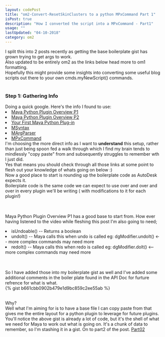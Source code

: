 ```yaml
---
layout: codePost
title: "om2-Convert-ResetSkinClusters to a python MPxCommand Part 1"
isPost: true
description: "How I converted the script into a MPxCommand - Part1"
usage: ""
lastUpdated: "04-10-2018"
category: om2
---
```

I split this into 2 posts recently as getting the base boilerplate gist has grown trying to get args to work.
<br>
Also updated to be entirely om2 as the links below head more to om1 formatting.
<br>
Hopefully this might provide some insights into converting some useful blog scripts out there to your own cmds.myNewScript() commands.
<br>
<br>
<h3>Step 1: Gathering Info</h3>
Doing a quick google. Here's the info I found to use:
<li><a href="https://www.youtube.com/watch?v=BZyXe3MhEyI">Maya Python Plugin Overview P1</a>
<li><a href="https://www.youtube.com/watch?v=v1d8fCtIROI">Maya Python Plugin Overview P2</a>
<li><a href="http://docs.autodesk.com/MAYAUL/2014/ENU/Maya-API-Documentation/index.html?url=files/GUID-B968733D-B288-4DAF-9685-4676DC3E4E94-1.htm,topicNumber=d30e34174">Your First Maya Python Plug-in</a>
<li><a href="http://help.autodesk.com/view/MAYAUL/2018/ENU/?guid=__py_ref_class_open_maya_1_1_m_syntax_html">MSyntax</a>
<li><a href="http://help.autodesk.com/view/MAYAUL/2018/ENU/?guid=__py_ref_class_open_maya_1_1_m_arg_parser_html">MArgParser</a>
<li><a href="http://help.autodesk.com/view/MAYAUL/2018/ENU/?guid=__py_ref_class_open_maya_1_1_m_px_command_html">MPxCommand</a>

<br>
I'm choosing the more direct info as I want to <b>understand</b> this setup,
rather than just being spoon fed a walk through which I find my brain tends to
mindlessly "copy paste" from and subsequently struggles to remember wth I just did.
<br>
Yes that means you should check through all those links at some point to flesh out
your knowledge of whats going on below :)
<br>
Now a good place to start is rounding up the boilerplate code as AutoDesk
expects it.
<br>
Boilerplate code is the same code we can expect to use over and
over and over in every plugin we'll be writing ( with modifications to it for
each plugin!)

<br><br>
Maya Python Plugin Overview P1 has a good base to start from. How ever having
listened to the video while fleshing this post I'm also going to need;
<li>isUndoable()    -- Returns a boolean
<li>undoIt()        -- Maya calls this when undo is called eg: dgModifier.undoIt() <-- more complex commands may need more
<li>redoIt()        -- Maya calls this when redo is called eg: dgModifier.doIt() <-- more complex commands may need more

<br><br>
So I have added those into my boilerplate gist as well and I've added some additional
comments in the boiler plate found in the API Doc for furture refrence for what is what.
<br>
{% gist b661cbb0902b479e1d9bc859c2ee55ab %}

<br>
Why?
<br>
Well what I'm aiming for is to have a base file I can copy paste from that gives
me the entire layout for a python plugin to leverage for future plugins.
<br>
You'll notice the above gist is already a lot of code, but it's the shell of what we need
for Maya to work out what is going on. It's a chunk of data to remember, so I'm stashing
it in a gist. On to part2 of the post.
<a href="https://jamesbdunlop.github.io/om2/2018/04/07/convertResetSkintoMPxCommand02.html">Part02</a>


